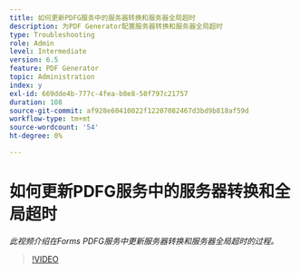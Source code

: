 ```yaml
---
title: 如何更新PDFG服务中的服务器转换和服务器全局超时
description: 为PDF Generator配置服务器转换和服务器全局超时
type: Troubleshooting
role: Admin
level: Intermediate
version: 6.5
feature: PDF Generator
topic: Administration
index: y
exl-id: 669dde4b-777c-4fea-b0e8-50f797c21757
duration: 108
source-git-commit: af928e60410022f12207082467d3bd9b818af59d
workflow-type: tm+mt
source-wordcount: '54'
ht-degree: 0%

---
```


# 如何更新PDFG服务中的服务器转换和全局超时

*此视频介绍在Forms PDFG服务中更新服务器转换和服务器全局超时的过程。*

>[!VIDEO](https://video.tv.adobe.com/v/335514?quality=12&learn=on)
